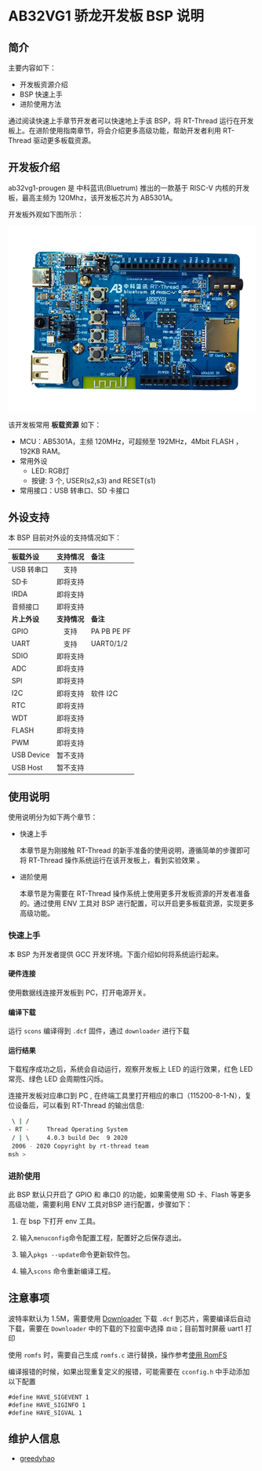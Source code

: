# AB32VG1 骄龙开发板 BSP 说明

## 简介

主要内容如下：

- 开发板资源介绍
- BSP 快速上手
- 进阶使用方法

通过阅读快速上手章节开发者可以快速地上手该 BSP，将 RT-Thread 运行在开发板上。在进阶使用指南章节，将会介绍更多高级功能，帮助开发者利用 RT-Thread 驱动更多板载资源。

## 开发板介绍

ab32vg1-prougen 是 中科蓝讯(Bluetrum) 推出的一款基于 RISC-V 内核的开发板，最高主频为 120Mhz，该开发板芯片为 AB5301A。

开发板外观如下图所示：

![board](figures/board.png)

该开发板常用 **板载资源** 如下：

- MCU：AB5301A，主频 120MHz，可超频至 192MHz，4Mbit FLASH ，192KB RAM。
- 常用外设
  - LED: RGB灯
  - 按键: 3 个, USER(s2,s3) and RESET(s1)
- 常用接口：USB 转串口、SD 卡接口

## 外设支持

本 BSP 目前对外设的支持情况如下：

| **板载外设** | **支持情况** | **备注**    |
| :----------- | :----------: | :---------- |
| USB 转串口   |     支持     |             |
| SD卡         |   即将支持   |             |
| IRDA         |   即将支持   |             |
| 音频接口     |   即将支持   |             |
| **片上外设** | **支持情况** | **备注**    |
| GPIO         |     支持     | PA PB PE PF |
| UART         |     支持     | UART0/1/2   |
| SDIO         |   即将支持   |             |
| ADC          |   即将支持   |             |
| SPI          |   即将支持   |             |
| I2C          |   即将支持   | 软件 I2C    |
| RTC          |   即将支持   |             |
| WDT          |   即将支持   |             |
| FLASH        |   即将支持   |             |
| PWM          |   即将支持   |             |
| USB Device   |   暂不支持   |             |
| USB Host     |   暂不支持   |             |

## 使用说明

使用说明分为如下两个章节：

- 快速上手

    本章节是为刚接触 RT-Thread 的新手准备的使用说明，遵循简单的步骤即可将 RT-Thread 操作系统运行在该开发板上，看到实验效果 。

- 进阶使用

    本章节是为需要在 RT-Thread 操作系统上使用更多开发板资源的开发者准备的。通过使用 ENV 工具对 BSP 进行配置，可以开启更多板载资源，实现更多高级功能。


### 快速上手

本 BSP 为开发者提供 GCC 开发环境。下面介绍如何将系统运行起来。

#### 硬件连接

使用数据线连接开发板到 PC，打开电源开关。

#### 编译下载

运行 `scons` 编译得到 `.dcf` 固件，通过 `downloader` 进行下载

#### 运行结果

下载程序成功之后，系统会自动运行，观察开发板上 LED 的运行效果，红色 LED 常亮、绿色 LED 会周期性闪烁。

连接开发板对应串口到 PC , 在终端工具里打开相应的串口（115200-8-1-N），复位设备后，可以看到 RT-Thread 的输出信息:

```bash
 \ | /
- RT -     Thread Operating System
 / | \     4.0.3 build Dec  9 2020
 2006 - 2020 Copyright by rt-thread team
msh >
```
### 进阶使用

此 BSP 默认只开启了 GPIO 和 串口0 的功能，如果需使用 SD 卡、Flash 等更多高级功能，需要利用 ENV 工具对BSP 进行配置，步骤如下：

1. 在 bsp 下打开 env 工具。

2. 输入`menuconfig`命令配置工程，配置好之后保存退出。

3. 输入`pkgs --update`命令更新软件包。

4. 输入`scons` 命令重新编译工程。

## 注意事项

波特率默认为 1.5M，需要使用 [Downloader](https://github.com/BLUETRUM/Downloader) 下载 `.dcf` 到芯片，需要编译后自动下载，需要在 `Downloader` 中的下载的下拉窗中选择 `自动`；目前暂时屏蔽 uart1 打印

使用 `romfs` 时，需要自己生成 `romfs.c` 进行替换，操作参考[使用 RomFS](https://www.rt-thread.org/document/site/tutorial/qemu-network/filesystems/filesystems/#romfs)

编译报错的时候，如果出现重复定义的报错，可能需要在 `cconfig.h` 中手动添加以下配置

```
#define HAVE_SIGEVENT 1
#define HAVE_SIGINFO 1
#define HAVE_SIGVAL 1
```

## 维护人信息

- [greedyhao](https://github.com/greedyhao)
